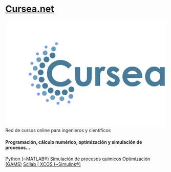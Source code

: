 # [Cursea.net](http://cursea.net)
![Cursea.net](https://raw.githubusercontent.com/CAChemE/cursea/master/logo-w-python/cursea-logo.png)
Red de cursos online para ingenieros y científicos

<h4>Programación, cálculo numérico, optimización y simulación de procesos...</h4>
<a href="http://cacheme.org/curso-online-python-cientifico-ingenieros" class="btn">Python (~MATLAB®)</a>
<a href="http://cacheme.org/curso-simulacion-procesos-quimicos-coco-simulator/" class="btn">Simulación de procesos químicos</a>
<a href="https://www.youtube.com/playlist?list=PLGBbVX_WvN7ZhPW_A90iORZVL1yoqAQ4W" class="btn">Optimización (GAMS)</a>
<a href="http://cacheme.org/formacion/manual-xcos/" class="btn">Scilab | XCOS (~Simulink®)</a>


